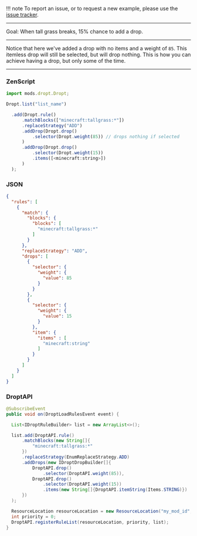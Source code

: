 
!!! note
    To report an issue, or to request a new example, please use the [issue tracker](https://github.com/codetaylor/dropt/issues).

---

Goal: When tall grass breaks, 15% chance to add a drop.

---

Notice that here we've added a drop with no items and a weight of `85`. This itemless drop will still be selected, but will drop nothing. This is how you can achieve having a drop, but only some of the time.

---

### ZenScript

```js
import mods.dropt.Dropt;

Dropt.list("list_name")

  .add(Dropt.rule()
      .matchBlocks(["minecraft:tallgrass:*"])
      .replaceStrategy("ADD")
      .addDrop(Dropt.drop()
          .selector(Dropt.weight(85)) // drops nothing if selected
      )
      .addDrop(Dropt.drop()
          .selector(Dropt.weight(15))
          .items([<minecraft:string>])
      )
  );
```

### JSON

```json
{
  "rules": [
    {
      "match": {
        "blocks": {
          "blocks": [
            "minecraft:tallgrass:*"
          ]
        }
      },
      "replaceStrategy": "ADD",
      "drops": [
        {
          "selector": {
            "weight": {
              "value": 85
            }
          }
        },
        {
          "selector": {
            "weight": {
              "value": 15
            }
          },
          "item": {
            "items" : [
              "minecraft:string"
            ]
          }
        }
      ]
    }
  ]
}
```

### DroptAPI

```java
@SubscribeEvent
public void on(DroptLoadRulesEvent event) {

  List<IDroptRuleBuilder> list = new ArrayList<>();

  list.add(DroptAPI.rule()
      .matchBlocks(new String[]{
          "minecraft:tallgrass:*"
      })
      .replaceStrategy(EnumReplaceStrategy.ADD)
      .addDrops(new IDroptDropBuilder[]{
          DroptAPI.drop()
              .selector(DroptAPI.weight(85)),
          DroptAPI.drop()
              .selector(DroptAPI.weight(15))
              .items(new String[]{DroptAPI.itemString(Items.STRING)})
      })
  );

  ResourceLocation resourceLocation = new ResourceLocation("my_mod_id", "rule_list_name");
  int priority = 0;
  DroptAPI.registerRuleList(resourceLocation, priority, list);
}
```
